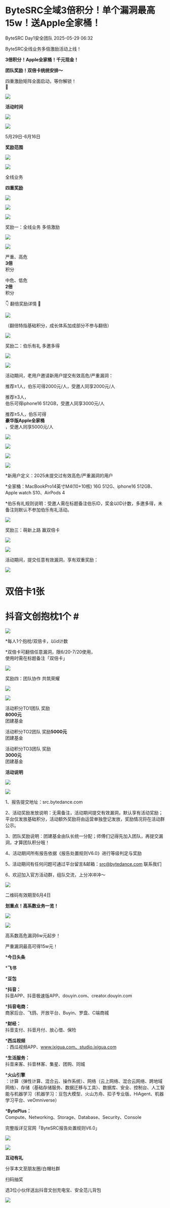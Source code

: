 #  ByteSRC全域3倍积分！单个漏洞最高15w！送Apple全家桶！   
ByteSRC  Day1安全团队   2025-05-29 06:32  
  
ByteSRC全线业务多倍激励活动上线！  
  
**3倍积分！Apple全家桶！千元现金！**  
  
**团队奖励！双倍卡统统安排～**  
  
四重激励矩阵全面启动，等你解锁！  
👏  
  
![](https://mmbiz.qpic.cn/sz_mmbiz_png/gAcolpf06Wrs3zKBe9A531Q1khZjr3bakiaoZSWMdyq7BIljE4N2JqfPqsqH2BJ7MD6y2R8F0qWD8YZFYaph5jA/640?wx_fmt=png&from=appmsg "")  
  
  
  
**活动时间**  
  
  
![](https://mmbiz.qpic.cn/sz_mmbiz_png/gAcolpf06Wrs3zKBe9A531Q1khZjr3ba6YWjJ5f7e7Epzuhe8zTpnxJnfoQ2G4TgxsdRzyo0I2lHFrtWGoaBrQ/640?wx_fmt=png&from=appmsg "")  
  
![](https://mmbiz.qpic.cn/sz_mmbiz_png/gAcolpf06Wrs3zKBe9A531Q1khZjr3ba2icDMZ2zTYTgwbVJ98E9PlLaHFuNvVBvr1vVNerPjjKBXjj1u3KjKicg/640?wx_fmt=png&from=appmsg "")  
  
  
5月29日-6月16日  
  
  
  
**奖励范围**  
  
  
![](https://mmbiz.qpic.cn/sz_mmbiz_png/gAcolpf06Wrs3zKBe9A531Q1khZjr3ba6YWjJ5f7e7Epzuhe8zTpnxJnfoQ2G4TgxsdRzyo0I2lHFrtWGoaBrQ/640?wx_fmt=png&from=appmsg "")  
  
![](https://mmbiz.qpic.cn/sz_mmbiz_png/gAcolpf06Wrs3zKBe9A531Q1khZjr3ba2icDMZ2zTYTgwbVJ98E9PlLaHFuNvVBvr1vVNerPjjKBXjj1u3KjKicg/640?wx_fmt=png&from=appmsg "")  
  
  
全线业务  
  
  
  
**四重奖励**  
  
  
![](https://mmbiz.qpic.cn/sz_mmbiz_png/gAcolpf06Wrs3zKBe9A531Q1khZjr3ba6YWjJ5f7e7Epzuhe8zTpnxJnfoQ2G4TgxsdRzyo0I2lHFrtWGoaBrQ/640?wx_fmt=png&from=appmsg "")  
  
![](https://mmbiz.qpic.cn/sz_mmbiz_png/gAcolpf06Wrs3zKBe9A531Q1khZjr3ba2icDMZ2zTYTgwbVJ98E9PlLaHFuNvVBvr1vVNerPjjKBXjj1u3KjKicg/640?wx_fmt=png&from=appmsg "")  
  
  
![](https://mmbiz.qpic.cn/sz_mmbiz_png/gAcolpf06Wrs3zKBe9A531Q1khZjr3baMQxZiatkOLeE6LwsDHR9Ugg3lk6o1T6GJpXxXwN4JuhNDdQqjj9Liacg/640?wx_fmt=png&from=appmsg "")  
  
  
奖励一：全线业务 多倍激励  
  
![](https://mmbiz.qpic.cn/sz_mmbiz_png/gAcolpf06Wrs3zKBe9A531Q1khZjr3ba6YWjJ5f7e7Epzuhe8zTpnxJnfoQ2G4TgxsdRzyo0I2lHFrtWGoaBrQ/640?wx_fmt=png&from=appmsg "")  
  
![](https://mmbiz.qpic.cn/sz_mmbiz_png/gAcolpf06Wrs3zKBe9A531Q1khZjr3ba2icDMZ2zTYTgwbVJ98E9PlLaHFuNvVBvr1vVNerPjjKBXjj1u3KjKicg/640?wx_fmt=png&from=appmsg "")  
  
  
严重、高危  
**3倍**  
积分  
  
中危、低危   
**2倍**  
积分  
  
👇 翻倍奖励详情 🔎  
  
![](https://mmbiz.qpic.cn/sz_mmbiz_png/gAcolpf06Wrs3zKBe9A531Q1khZjr3baibx6B5r5OOYo1Jd81ATD9dUzP0JDFlqxMFBeic8oPhExHXl2faLXkrfQ/640?wx_fmt=png&from=appmsg "")  
  
（翻倍特指基础积分，成长体系加成部分不参与翻倍）  
  
  
![](https://mmbiz.qpic.cn/sz_mmbiz_png/gAcolpf06Wrs3zKBe9A531Q1khZjr3baMQxZiatkOLeE6LwsDHR9Ugg3lk6o1T6GJpXxXwN4JuhNDdQqjj9Liacg/640?wx_fmt=png&from=appmsg "")  
  
  
奖励二：伯乐有礼 多邀多得  
  
![](https://mmbiz.qpic.cn/sz_mmbiz_png/gAcolpf06Wrs3zKBe9A531Q1khZjr3ba6YWjJ5f7e7Epzuhe8zTpnxJnfoQ2G4TgxsdRzyo0I2lHFrtWGoaBrQ/640?wx_fmt=png&from=appmsg "")  
  
![](https://mmbiz.qpic.cn/sz_mmbiz_png/gAcolpf06Wrs3zKBe9A531Q1khZjr3ba2icDMZ2zTYTgwbVJ98E9PlLaHFuNvVBvr1vVNerPjjKBXjj1u3KjKicg/640?wx_fmt=png&from=appmsg "")  
  
  
活动期间，老用户邀请新用户提交有效高危/严重漏洞：  
  
推荐≥1人，伯乐可得2000元/人，受邀人同享2000元/人  
  
推荐≥3人，  
伯乐可得iphone16 512GB，受邀人同享3000元/人  
  
推荐≥5人，伯乐可得  
**豪华版Apple全家桶**  
，受邀人同享5000元/人  
  
![](https://mmbiz.qpic.cn/sz_mmbiz_png/gAcolpf06Wrs3zKBe9A531Q1khZjr3ba5bnBqEvVice7mwLruzHwAPU1Ozys7GfYtnibzeXvTbVmeiahSqlB5wyRg/640?wx_fmt=png&from=appmsg "")  
  
  
![](https://mmbiz.qpic.cn/sz_mmbiz_png/gAcolpf06Wrs3zKBe9A531Q1khZjr3baI1KOrXfKU2442anLqZ2pZiaQWmHaWAZLrvmQIDB1fJN8aFdaLnde08w/640?wx_fmt=png&from=appmsg "")  
  
  
  
![](https://mmbiz.qpic.cn/sz_mmbiz_png/gAcolpf06Wrs3zKBe9A531Q1khZjr3baueP1dibg0w5uCB4UnS30VLeP2R9AoibS5jwvB56acsKnlmR0cFKQvGkA/640?wx_fmt=png&from=appmsg "")  
  
  
![](https://mmbiz.qpic.cn/sz_mmbiz_png/gAcolpf06Wrs3zKBe9A531Q1khZjr3baiaFkwyfAjDricukbxaMTicdmkDiaQttHEdn6UStqkXrgGEtjxt7PqyC9EA/640?wx_fmt=png&from=appmsg "")  
  
  
*新用户定义：2025未提交过有效高危/严重漏洞的用户  
  
*全家桶：MacBookPro14英寸M4(10+10核) 16G 512G、iphone16 512GB、Apple watch S10、AirPods 4  
  
*伯乐有礼规则说明：受邀人需在标题备注伯乐ID，奖金以ID计数，多邀多得，未备注则默认不参加伯乐有礼活动。  
  
  
![](https://mmbiz.qpic.cn/sz_mmbiz_png/gAcolpf06Wrs3zKBe9A531Q1khZjr3baMQxZiatkOLeE6LwsDHR9Ugg3lk6o1T6GJpXxXwN4JuhNDdQqjj9Liacg/640?wx_fmt=png&from=appmsg "")  
  
  
奖励三：萌新上路 赢双倍卡  
  
![](https://mmbiz.qpic.cn/sz_mmbiz_png/gAcolpf06Wrs3zKBe9A531Q1khZjr3ba6YWjJ5f7e7Epzuhe8zTpnxJnfoQ2G4TgxsdRzyo0I2lHFrtWGoaBrQ/640?wx_fmt=png&from=appmsg "")  
  
![](https://mmbiz.qpic.cn/sz_mmbiz_png/gAcolpf06Wrs3zKBe9A531Q1khZjr3ba2icDMZ2zTYTgwbVJ98E9PlLaHFuNvVBvr1vVNerPjjKBXjj1u3KjKicg/640?wx_fmt=png&from=appmsg "")  
  
  
活动期间，提交任意有效漏洞，享有双重奖励：  
  
  
  
![](https://mmbiz.qpic.cn/sz_mmbiz_png/gAcolpf06Wrs3zKBe9A531Q1khZjr3ba3gicJa6LlJTXO3qe6Isrwgy6ZauzjOObNduLcKMo9Jl5RaQianUxHK5w/640?wx_fmt=png&from=appmsg "")  
  
# 双倍卡1张 #  
  
  
# 抖音文创抱枕1个 #   
  
![](https://mmbiz.qpic.cn/sz_mmbiz_png/gAcolpf06Wrs3zKBe9A531Q1khZjr3baSUibZiaRzF4mXz5xDYQxxFmx3fLL9GfsWozjADqrL5bMj4Yq2XsibmibicQ/640?wx_fmt=png&from=appmsg "")  
  
  
  
  
*每人1个抱枕/双倍卡，以id计数  
  
*双倍卡可翻倍任意漏洞，限6/20-7/20使用，  
使用时需在标题备注「双倍卡」  
  
  
![](https://mmbiz.qpic.cn/sz_mmbiz_png/gAcolpf06Wrs3zKBe9A531Q1khZjr3baMQxZiatkOLeE6LwsDHR9Ugg3lk6o1T6GJpXxXwN4JuhNDdQqjj9Liacg/640?wx_fmt=png&from=appmsg "")  
  
  
奖励四：团队协作 共筑荣耀  
  
![](https://mmbiz.qpic.cn/sz_mmbiz_png/gAcolpf06Wrs3zKBe9A531Q1khZjr3ba6YWjJ5f7e7Epzuhe8zTpnxJnfoQ2G4TgxsdRzyo0I2lHFrtWGoaBrQ/640?wx_fmt=png&from=appmsg "")  
  
![](https://mmbiz.qpic.cn/sz_mmbiz_png/gAcolpf06Wrs3zKBe9A531Q1khZjr3ba2icDMZ2zTYTgwbVJ98E9PlLaHFuNvVBvr1vVNerPjjKBXjj1u3KjKicg/640?wx_fmt=png&from=appmsg "")  
  
  
活动积分TO1团队 奖励  
**8000元**  
团建基金  
  
活动积分TO2团队 奖励**5000元**  
团建基金  
  
活动积分TO3团队 奖励  
**3000元**  
团建基金  
  
  
  
**活动说明**  
  
  
![](https://mmbiz.qpic.cn/sz_mmbiz_png/gAcolpf06Wrs3zKBe9A531Q1khZjr3ba6YWjJ5f7e7Epzuhe8zTpnxJnfoQ2G4TgxsdRzyo0I2lHFrtWGoaBrQ/640?wx_fmt=png&from=appmsg "")  
  
![](https://mmbiz.qpic.cn/sz_mmbiz_png/gAcolpf06Wrs3zKBe9A531Q1khZjr3ba2icDMZ2zTYTgwbVJ98E9PlLaHFuNvVBvr1vVNerPjjKBXjj1u3KjKicg/640?wx_fmt=png&from=appmsg "")  
  
  
1、报告提交地址：src.bytedance.com  
  
2、活动奖励发放说明：无需备注，活动期间提交有效漏洞，默认享有活动奖励；平台仅发放基础积分，活动额外奖励将由运营单独登记发放，奖励情况将在活动群公示。  
  
3、团队奖励说明：团建基金由队长统一分配；师傅们记得先加入团队，再提交漏洞，才算团队积分哦！  
  
4、活动期间所有报告依据《报告处置规则V6.0》进行等级判定与奖励  
  
5、活动期间有任何问题可通过平台留言&邮箱：src@bytedance.com 联系我们  
  
6、欢迎加入官方活动群，组队交流，上分冲冲冲～  
  
![](https://mmbiz.qpic.cn/sz_mmbiz_png/gAcolpf06Wrs3zKBe9A531Q1khZjr3baP2F3yUfyRCeSFMgTGR2Y9XwDV42KRsEUTwCS18x8UNS3Cl1s1odicvw/640?wx_fmt=png&from=appmsg "")  
  
二维码有效期至6月4日  
  
  
  
**划重点！高系数业务一览！**  
  
  
![](https://mmbiz.qpic.cn/sz_mmbiz_png/gAcolpf06Wrs3zKBe9A531Q1khZjr3ba6YWjJ5f7e7Epzuhe8zTpnxJnfoQ2G4TgxsdRzyo0I2lHFrtWGoaBrQ/640?wx_fmt=png&from=appmsg "")  
  
![](https://mmbiz.qpic.cn/sz_mmbiz_png/gAcolpf06Wrs3zKBe9A531Q1khZjr3ba2icDMZ2zTYTgwbVJ98E9PlLaHFuNvVBvr1vVNerPjjKBXjj1u3KjKicg/640?wx_fmt=png&from=appmsg "")  
  
  
高系数高危漏洞6w元起步！  
  
严重漏洞最高可得15w元！  
  
***今日头条**  
  
***飞书**  
  
***豆包**  
  
***抖音：**  
抖音APP、抖音极速版APP、douyin.com、creator.douyin.com  
  
***抖音电商：**  
商家后台、飞鸽、开放平台、Buyin、罗盘、C端商城  
  
***财经：**  
抖音支付、抖音月付、放心借、保险  
  
***西瓜视频**  
：西瓜视频APP、www.ixigua.com、studio.ixigua.com  
  
***生活服务：**  
抖音来客、抖音林客、集星、团购、同城  
  
***火山引擎**  
：计算（弹性计算、混合云、操作系统）、网络（云上网络、混合云网络、跨地域网络）、存储（基础存储服务、数据迁移与工具）、数据库、安全、控制台、人工智能与机器学习（机器学习：豆包大模型、火山方舟、扣子专业版、HiAgent、机器学习平台、veOmniverse）  
  
***BytePlus：**  
Compute、Networking、Storage、Database、Security、Console  
  
  
完整版详见官网「ByteSRC报告处置规则V6.0」  
  
![](https://mmbiz.qpic.cn/sz_mmbiz_png/gAcolpf06Wrs3zKBe9A531Q1khZjr3baqzNevkDLNEjGibvm27SpzgZWesTelIFGwpMsiaV6p5UHrlestFVCO37g/640?wx_fmt=png&from=appmsg "")  
  
  
  
  
  
  
![](https://mmbiz.qpic.cn/sz_mmbiz_png/gAcolpf06Wrs3zKBe9A531Q1khZjr3baQNnrt66CHqTiaCmLlhDZVNo4OU5h9BicsWsNK0icEX1VEnKlK8libibTSwQ/640?wx_fmt=png&from=appmsg "")  
  
**互动有礼**  
  
分享本文至朋友圈/白帽社群  
  
扫码抽奖  
  
选3位小伙伴送出抖音文创充电宝、安全范儿背包  
  
![](https://mmbiz.qpic.cn/mmbiz_jpg/jZq1FgibeKBIzkxG9dfLOzBbGkxFicR6UQFEsgbv2hGy4MHicamAEJdXnnjLx5KNeOiboOwI4zAWLdZfgPKDFqZu9g/640?wx_fmt=jpeg&from=appmsg "")  
  
  
  
